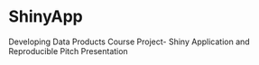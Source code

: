 # ShinyApp
Developing Data Products Course Project-  Shiny Application and Reproducible Pitch Presentation

